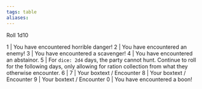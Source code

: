 ```yaml
---
tags: table
aliases:
---
```

Roll 1d10

1 | You have encountered horrible danger!
2 | You have encountered an enemy!
3 | You have encountered a scavenger!
4 | You have encountered an abstainor.
5 | For ```dice: 2d4``` days, the party cannot hunt. Continue to roll for the following days, only allowing for ration collection from what they otherwise encounter. 
6 | 
7 | Your boxtext / Encounter
8 | Your boxtext / Encounter
9 | Your boxtext / Encounter
0 | You have encountered a boon!